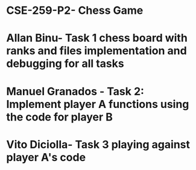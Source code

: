 # CSE-259-P2- Chess Game
# Allan Binu- Task 1 chess board with ranks and files implementation and debugging for all tasks

# Manuel Granados - Task 2: Implement player A functions using the code for player B

# Vito Diciolla- Task 3 playing against player A's code
